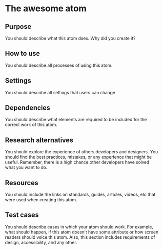 # The awesome atom

## Purpose
You should describe what this atom does. Why did you create it? 

## How to use
You should describe all processes of using this atom.

## Settings
You should describe all settings that users can change

## Dependencies
You should describe what elements are required to be included for the correct work of this atom.

## Research alternatives
You should explore the experience of others developers and designers. You should find the best practices, mistakes, or any experience that might be useful. Remember, there is a high chance other developers have solved what you want to do.

## Resources
You should include the links on standards, guides, articles, videos, etc that were used when creating this atom.

## Test cases
You should describe cases in which your atom should work. For example, what should happen, if this atom doesn't have some attribute or how screen readers should voice this atom. Also, this section includes requirements of design, accessibility, and any other.
